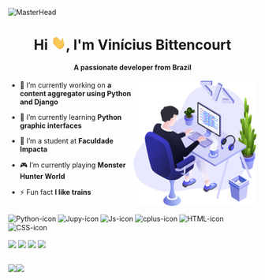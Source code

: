 ![MasterHead](https://d.facdn.net/art/fluff-kevlar/1351965326.fluff-kevlar_starfieldgif.gif)

<h1 align="center">Hi <img src="https://github.com/vinisbitten/vinisbitten/blob/main/images/wave.gif" width="30px">, I'm Vinícius Bittencourt</h1>
<h4 align="center">A passionate developer from Brazil</h4>
<img align="right" src="https://github.com/vinisbitten/vinisbitten/blob/main/images/illustration.png" width="250"/>

- 🔭 I’m currently working on **a content aggregator using Python and Django**

- 🌱 I’m currently learning **Python graphic interfaces**

- 📖 I’m a student at **Faculdade Impacta**

- 🎮 I’m currently playing **Monster Hunter World**

- ⚡ Fun fact **I like trains**

##

<div style="display: inline_block">
  <img align="center" alt="Python-icon" height="30" width="40" src="https://cdn.jsdelivr.net/gh/devicons/devicon/icons/python/python-plain-wordmark.svg">
  <img align="center" alt="Jupy-icon" height="30" width="40" src="https://cdn.jsdelivr.net/gh/devicons/devicon/icons/jupyter/jupyter-original-wordmark.svg">
  <img align="center" alt="Js-icon" height="30" width="40" src="https://cdn.jsdelivr.net/gh/devicons/devicon/icons/javascript/javascript-plain.svg">
  <img align="center" alt="cplus-icon" height="30" width="40" src="https://cdn.jsdelivr.net/gh/devicons/devicon/icons/cplusplus/cplusplus-plain.svg">
  <img align="center" alt="HTML-icon" height="30" width="40" src="https://cdn.jsdelivr.net/gh/devicons/devicon/icons/html5/html5-plain-wordmark.svg">
  <img align="center" alt="CSS-icon" height="30" width="40" src="https://cdn.jsdelivr.net/gh/devicons/devicon/icons/css3/css3-plain-wordmark.svg">
</div><br>

<div> 
    <a href="https://instagram.com/vini_bitten" target="_blank"><img src="https://img.shields.io/badge/-Instagram-%23E4405F?style=for-the-badge&logo=instagram&logoColor=white" target="_blank"></a>
    <a href="https://discord.gg/8heCW9Ytbp" target="_blank"><img src="https://img.shields.io/badge/Discord-7289DA?style=for-the-badge&logo=discord&logoColor=white" target="_blank"></a>
    <a href = "mailto:vinipagano@gmail.com"><img src="https://img.shields.io/badge/-Gmail-%23333?style=for-the-badge&logo=gmail&logoColor=white" target="_blank"></a>
    <a href="https://www.linkedin.com/in/vinícius-pagano-b98386236" target="_blank"><img src="https://img.shields.io/badge/LinkedIn-0077B5?style=for-the-badge&logo=linkedin&logoColor=white" target="_blank"></a>
</div>

##

<img align="left" src="https://github-readme-stats.vercel.app/api?username=vinisbitten&show_icons=true&theme=dracula&include_all_commits=true&count_private=true"/>
<img align="left" src="https://github-readme-stats.vercel.app/api/top-langs/?username=vinisbitten&layout=compact&langs_count=7&theme=dracula"/>
